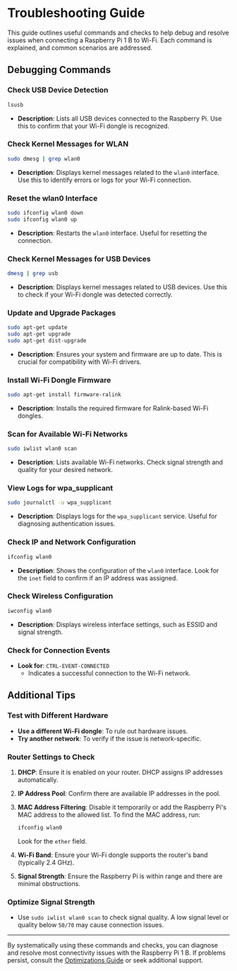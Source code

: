 # Troubleshooting Guide

This guide outlines useful commands and checks to help debug and resolve issues when connecting a Raspberry Pi 1 B to Wi-Fi. Each command is explained, and common scenarios are addressed.

## Debugging Commands

### Check USB Device Detection

```bash
lsusb
```

- **Description**: Lists all USB devices connected to the Raspberry Pi. Use this to confirm that your Wi-Fi dongle is recognized.

### Check Kernel Messages for WLAN

```bash
sudo dmesg | grep wlan0
```

- **Description**: Displays kernel messages related to the `wlan0` interface. Use this to identify errors or logs for your Wi-Fi connection.

### Reset the wlan0 Interface

```bash
sudo ifconfig wlan0 down
sudo ifconfig wlan0 up
```

- **Description**: Restarts the `wlan0` interface. Useful for resetting the connection.

### Check Kernel Messages for USB Devices

```bash
dmesg | grep usb
```

- **Description**: Displays kernel messages related to USB devices. Use this to check if your Wi-Fi dongle was detected correctly.

### Update and Upgrade Packages

```bash
sudo apt-get update
sudo apt-get upgrade
sudo apt-get dist-upgrade
```

- **Description**: Ensures your system and firmware are up to date. This is crucial for compatibility with Wi-Fi drivers.

### Install Wi-Fi Dongle Firmware

```bash
sudo apt-get install firmware-ralink
```

- **Description**: Installs the required firmware for Ralink-based Wi-Fi dongles.

### Scan for Available Wi-Fi Networks

```bash
sudo iwlist wlan0 scan
```

- **Description**: Lists available Wi-Fi networks. Check signal strength and quality for your desired network.

### View Logs for wpa_supplicant

```bash
sudo journalctl -u wpa_supplicant
```

- **Description**: Displays logs for the `wpa_supplicant` service. Useful for diagnosing authentication issues.

### Check IP and Network Configuration

```bash
ifconfig wlan0
```

- **Description**: Shows the configuration of the `wlan0` interface. Look for the `inet` field to confirm if an IP address was assigned.

### Check Wireless Configuration

```bash
iwconfig wlan0
```

- **Description**: Displays wireless interface settings, such as ESSID and signal strength.

### Check for Connection Events
- **Look for**: `CTRL-EVENT-CONNECTED`
  - Indicates a successful connection to the Wi-Fi network.

## Additional Tips

### Test with Different Hardware
- **Use a different Wi-Fi dongle**: To rule out hardware issues.
- **Try another network**: To verify if the issue is network-specific.

### Router Settings to Check
1. **DHCP**: Ensure it is enabled on your router. DHCP assigns IP addresses automatically.
2. **IP Address Pool**: Confirm there are available IP addresses in the pool.
3. **MAC Address Filtering**: Disable it temporarily or add the Raspberry Pi's MAC address to the allowed list. To find the MAC address, run:

   ```bash
   ifconfig wlan0
   ```
   
   Look for the `ether` field.
4. **Wi-Fi Band**: Ensure your Wi-Fi dongle supports the router's band (typically 2.4 GHz).
5. **Signal Strength**: Ensure the Raspberry Pi is within range and there are minimal obstructions.

### Optimize Signal Strength
- Use `sudo iwlist wlan0 scan` to check signal quality. A low signal level or quality below `50/70` may cause connection issues.

---

By systematically using these commands and checks, you can diagnose and resolve most connectivity issues with the Raspberry Pi 1 B. If problems persist, consult the [Optimizations Guide](optimizations.md) or seek additional support.
